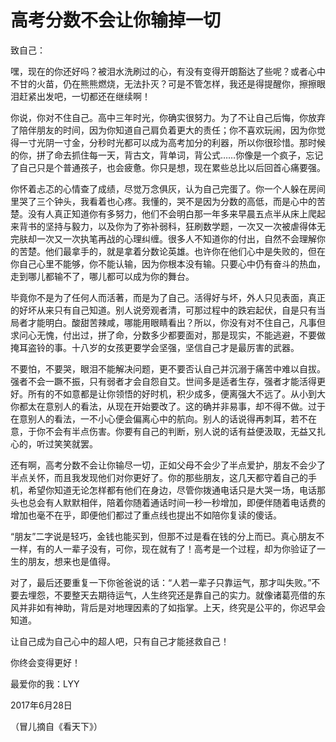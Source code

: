 # 高考分数不会让你输掉一切

致自己： 

嘿，现在的你还好吗？被泪水洗刷过的心，有没有变得开朗豁达了些呢？或者心中不甘的火苗，仍在熊熊燃烧，无法扑灭？可是不管怎样，我还是得提醒你，擦擦眼泪赶紧出发吧，一切都还在继续啊！ 

你说，你对不住自己。高中三年时光，你确实很努力。为了不让自己后悔，你放弃了陪伴朋友的时间，因为你知道自己肩负着更大的责任；你不喜欢玩闹，因为你觉得一寸光阴一寸金，分秒时光都可以成为高考加分的利器，所以你很珍惜。那时候的你，拼了命去抓住每一天，背古文，背单词，背公式……你像是一个疯子，忘记了自己只是个普通孩子，也会疲惫。你只是想，现在累些总比以后回首心痛要强。 

你怀着忐忑的心情查了成绩，尽觉万念俱灰，认为自己完蛋了。你一个人躲在房间里哭了三个钟头，我看着也心疼。我懂的，哭不是因为分数的高低，而是心中的苦楚。没有人真正知道你有多努力，他们不会明白那一年多来早晨五点半从床上爬起来背书的坚持与毅力，以及你为了弥补弱科，狂刷数学题，一次又一次被虐得体无完肤却一次又一次执笔再战的心理纠缠。很多人不知道你的付出，自然不会理解你的苦楚。他们最拿手的，就是拿着分数论英雄。也许你在他们心中是失败的，但在你自己心里不能够，你不能认输，因为你根本没有输。只要心中仍有奋斗的热血，走到哪儿都输不了，哪儿都可以成为你的舞台。 

毕竟你不是为了任何人而活著，而是为了自己。活得好与坏，外人只见表面，真正的好坏从来只有自己知道。别人说旁观者清，可那过程中的跌宕起伏，自是只有当局者才能明白。酸甜苦辣咸，哪能用眼睛看出？所以，你没有对不住自己，凡事但求问心无愧，付出过，拼了命，分数多少都要面对，那是现实，不能逃避，不要做掩耳盗铃的事。十八岁的女孩更要学会坚强，坚信自己才是最厉害的武器。 

不要怕，不要哭，眼泪不能解决问题，更不要否认自己并沉溺于痛苦中难以自拔。强者不会一蹶不振，只有弱者才会自怨自艾。世间多是适者生存，强者才能活得更好。所有的不如意都是让你领悟的好时机，积少成多，便离强大不远了。从小到大你都太在意别人的看法，从现在开始要改了。这的确并非易事，却不得不做。过于在意别人的看法，一不小心便会偏离心中的航向。别人的话说得再刺耳，若不在意，于你不会有半点伤害。你要有自己的判断，别人说的话有益便汲取，无益又扎心的，听过笑笑就罢。 

还有啊，高考分数不会让你输尽一切，正如父母不会少了半点爱护，朋友不会少了半点关怀，而且我发现他们对你更好了。你的那些朋友，这几天都守着自己的手机，希望你知道无论怎样都有他们在身边，尽管你拨通电话只是大哭一场，电话那头也总会有人默默相伴，陪着你随着通话时间一秒一秒增加，即便伴随着电话费的增加也毫不在乎，即便他们都过了重点线也提出不如陪你复读的傻话。 

“朋友”二字说是轻巧，金钱也能买到，但那不过是看在钱的分上而已。真心朋友不一样，有的人一辈子没有，可你，现在就有了！高考是一个过程，却为你验证了一生的朋友，想来也是值得。 

对了，最后还要重复一下你爸爸说的话：“人若一辈子只靠运气，那才叫失败。”不要去埋怨，不要整天去期待运气，人生终究还是靠自己的实力。就像诸葛亮借的东风并非如有神助，背后是对地理因素的了如指掌。上天，终究是公平的，你迟早会知道。 

让自己成为自己心中的超人吧，只有自己才能拯救自己！ 

你终会变得更好！ 

最爱你的我：LYY 

2017年6月28日 

（冒儿摘自《看天下》）